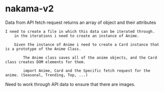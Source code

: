 # nakama-v2

Data from API fetch request returns an array of object and their attributes

    I need to create a file in which this data can be iterated through.
        in the iterations i need to create an instance of Anime.
        
        Given the instance of Anime i need to create a Card instance that is a prototype of the Anime Class.

            The Anime class saves all of the anime objects, and the Card class creates DOM elements for them.

            import Anime, Card and the Specific fetch request for the anime. (Seasonal, Trending, Top, ...)



Need to work through API data to ensure that there are images.



